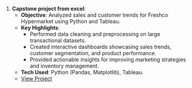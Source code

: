   

1. **Capstone project from excel**:  
   - **Objective**: Analyzed sales and customer trends for Freshco Hypermarket using Python and Tableau.  
   - **Key Highlights**:  
     - Performed data cleaning and preprocessing on large transactional datasets.  
     - Created interactive dashboards showcasing sales trends, customer segmentation, and product performance.  
     - Provided actionable insights for improving marketing strategies and inventory management.  
   - **Tech Used**: Python (Pandas, Matplotlib), Tableau.  
   - [View Project](#)
